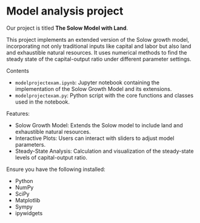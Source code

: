 # Model analysis project

Our project is titled **The Solow Model with Land**. 

This project implements an extended version of the Solow growth model, incorporating not only traditional inputs like capital and labor but also land and exhaustible natural resources. It uses numerical methods to find the steady state of the capital-output ratio under different parameter settings.

Contents
- `modelprojectexam.ipynb`: Jupyter notebook containing the implementation of the Solow Growth Model and its extensions.
- `modelprojectexam.py`: Python script with the core functions and classes used in the notebook.

Features:
- Solow Growth Model: Extends the Solow model to include land and exhaustible natural resources.
- Interactive Plots: Users can interact with sliders to adjust model parameters.
- Steady-State Analysis: Calculation and visualization of the steady-state levels of capital-output ratio.

Ensure you have the following installed:
- Python 
- NumPy
- SciPy
- Matplotlib 
- Sympy
- ipywidgets



